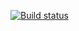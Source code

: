 [![Build status](https://ci.appveyor.com/api/projects/status/9l5sx64q40v26fo4?svg=true)](https://ci.appveyor.com/project/gibbed/gibbed-masseffectandromeda)